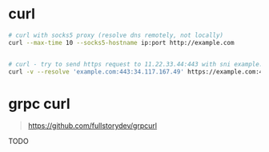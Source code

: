# curl

```bash
# curl with socks5 proxy (resolve dns remotely, not locally)
curl --max-time 10 --socks5-hostname ip:port http://example.com


# curl - try to send https request to 11.22.33.44:443 with sni example.com
curl -v --resolve 'example.com:443:34.117.167.49' https://example.com:443/xxx
```

# grpc curl

> https://github.com/fullstorydev/grpcurl

TODO


